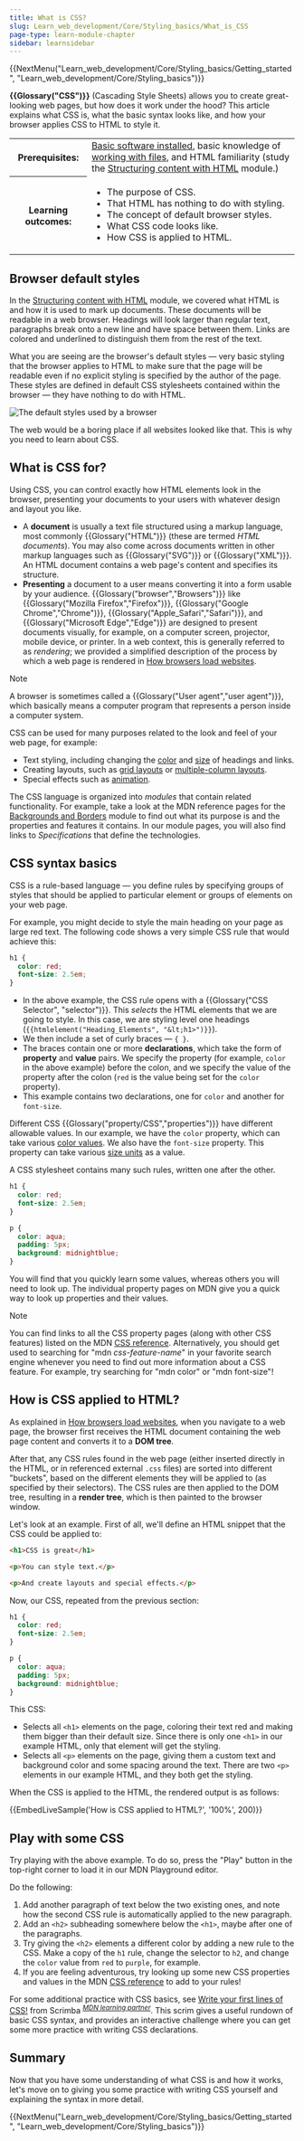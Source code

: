 ```yaml
---
title: What is CSS?
slug: Learn_web_development/Core/Styling_basics/What_is_CSS
page-type: learn-module-chapter
sidebar: learnsidebar
---
```


{{NextMenu("Learn_web_development/Core/Styling_basics/Getting_started", "Learn_web_development/Core/Styling_basics")}}

**{{Glossary("CSS")}}** (Cascading Style Sheets) allows you to create great-looking web pages, but how does it work under the hood? This article explains what CSS is, what the basic syntax looks like, and how your browser applies CSS to HTML to style it.

<table>
  <tbody>
    <tr>
      <th scope="row">Prerequisites:</th>
      <td>
        <a
          href="/en-US/docs/Learn_web_development/Getting_started/Environment_setup/Installing_software"
          >Basic software installed</a
        >, basic knowledge of
        <a
          href="/en-US/docs/Learn_web_development/Getting_started/Environment_setup/Dealing_with_files"
          >working with files</a
        >, and HTML familiarity (study the
        <a href="/en-US/docs/Learn_web_development/Core/Structuring_content"
          >Structuring content with HTML</a
        > module.)
      </td>
    </tr>
    <tr>
      <th scope="row">Learning outcomes:</th>
      <td>
        <ul>
          <li>The purpose of CSS.</li>
          <li>That HTML has nothing to do with styling.</li>
          <li>The concept of default browser styles.</li>
          <li>What CSS code looks like.</li>
          <li>How CSS is applied to HTML.</li>
        <ul>
      </td>
    </tr>
  </tbody>
</table>

## Browser default styles

In the [Structuring content with HTML](/en-US/docs/Learn_web_development/Core/Structuring_content) module, we covered what HTML is and how it is used to mark up documents. These documents will be readable in a web browser. Headings will look larger than regular text, paragraphs break onto a new line and have space between them. Links are colored and underlined to distinguish them from the rest of the text.

What you are seeing are the browser's default styles — very basic styling that the browser applies to HTML to make sure that the page will be readable even if no explicit styling is specified by the author of the page. These styles are defined in default CSS stylesheets contained within the browser — they have nothing to do with HTML.

![The default styles used by a browser](html-example.png)

The web would be a boring place if all websites looked like that. This is why you need to learn about CSS.

## What is CSS for?

Using CSS, you can control exactly how HTML elements look in the browser, presenting your documents to your users with whatever design and layout you like.

- A **document** is usually a text file structured using a markup language, most commonly {{Glossary("HTML")}} (these are termed _HTML documents_). You may also come across documents written in other markup languages such as {{Glossary("SVG")}} or {{Glossary("XML")}}. An HTML document contains a web page's content and specifies its structure.
- **Presenting** a document to a user means converting it into a form usable by your audience. {{Glossary("browser","Browsers")}} like {{Glossary("Mozilla Firefox","Firefox")}}, {{Glossary("Google Chrome","Chrome")}}, {{Glossary("Apple_Safari","Safari")}}, and {{Glossary("Microsoft Edge","Edge")}} are designed to present documents visually, for example, on a computer screen, projector, mobile device, or printer. In a web context, this is generally referred to as _rendering_; we provided a simplified description of the process by which a web page is rendered in [How browsers load websites](/en-US/docs/Learn_web_development/Getting_started/Web_standards/How_browsers_load_websites).

> [!NOTE]
> A browser is sometimes called a {{Glossary("User agent","user agent")}}, which basically means a computer program that represents a person inside a computer system.

CSS can be used for many purposes related to the look and feel of your web page, for example:

- Text styling, including changing the [color](/en-US/docs/Web/CSS/color_value) and [size](/en-US/docs/Web/CSS/font-size) of headings and links.
- Creating layouts, such as [grid layouts](/en-US/docs/Learn_web_development/Core/CSS_layout/Grids) or [multiple-column layouts](/en-US/docs/Web/CSS/How_to/Layout_cookbook/Column_layouts).
- Special effects such as [animation](/en-US/docs/Web/CSS/CSS_animations).

The CSS language is organized into _modules_ that contain related functionality. For example, take a look at the MDN reference pages for the [Backgrounds and Borders](/en-US/docs/Web/CSS/CSS_backgrounds_and_borders) module to find out what its purpose is and the properties and features it contains. In our module pages, you will also find links to _Specifications_ that define the technologies.

## CSS syntax basics

CSS is a rule-based language — you define rules by specifying groups of styles that should be applied to particular element or groups of elements on your web page.

For example, you might decide to style the main heading on your page as large red text. The following code shows a very simple CSS rule that would achieve this:

```css
h1 {
  color: red;
  font-size: 2.5em;
}
```

- In the above example, the CSS rule opens with a {{Glossary("CSS Selector", "selector")}}. This _selects_ the HTML elements that we are going to style. In this case, we are styling level one headings (`{{htmlelement("Heading_Elements", "&lt;h1>")}}`).
- We then include a set of curly braces — `{ }`.
- The braces contain one or more **declarations**, which take the form of **property** and **value** pairs. We specify the property (for example, `color` in the above example) before the colon, and we specify the value of the property after the colon (`red` is the value being set for the `color` property).
- This example contains two declarations, one for `color` and another for `font-size`.

Different CSS {{Glossary("property/CSS","properties")}} have different allowable values. In our example, we have the `color` property, which can take various [color values](/en-US/docs/Learn_web_development/Core/Styling_basics/Values_and_units#color). We also have the `font-size` property. This property can take various [size units](/en-US/docs/Learn_web_development/Core/Styling_basics/Values_and_units#numbers_lengths_and_percentages) as a value.

A CSS stylesheet contains many such rules, written one after the other.

```css
h1 {
  color: red;
  font-size: 2.5em;
}

p {
  color: aqua;
  padding: 5px;
  background: midnightblue;
}
```

You will find that you quickly learn some values, whereas others you will need to look up. The individual property pages on MDN give you a quick way to look up properties and their values.

> [!NOTE]
> You can find links to all the CSS property pages (along with other CSS features) listed on the MDN [CSS reference](/en-US/docs/Web/CSS/Reference). Alternatively, you should get used to searching for "mdn _css-feature-name_" in your favorite search engine whenever you need to find out more information about a CSS feature. For example, try searching for "mdn color" or "mdn font-size"!

## How is CSS applied to HTML?

As explained in [How browsers load websites](/en-US/docs/Learn_web_development/Getting_started/Web_standards/How_browsers_load_websites), when you navigate to a web page, the browser first receives the HTML document containing the web page content and converts it to a **DOM tree**.

After that, any CSS rules found in the web page (either inserted directly in the HTML, or in referenced external `.css` files) are sorted into different "buckets", based on the different elements they will be applied to (as specified by their selectors). The CSS rules are then applied to the DOM tree, resulting in a **render tree**, which is then painted to the browser window.

Let's look at an example. First of all, we'll define an HTML snippet that the CSS could be applied to:

```html
<h1>CSS is great</h1>

<p>You can style text.</p>

<p>And create layouts and special effects.</p>
```

Now, our CSS, repeated from the previous section:

```css
h1 {
  color: red;
  font-size: 2.5em;
}

p {
  color: aqua;
  padding: 5px;
  background: midnightblue;
}
```

This CSS:

- Selects all `<h1>` elements on the page, coloring their text red and making them bigger than their default size. Since there is only one `<h1>` in our example HTML, only that element will get the styling.
- Selects all `<p>` elements on the page, giving them a custom text and background color and some spacing around the text. There are two `<p>` elements in our example HTML, and they both get the styling.

When the CSS is applied to the HTML, the rendered output is as follows:

{{EmbedLiveSample('How is CSS applied to HTML?', '100%', 200)}}

## Play with some CSS

Try playing with the above example. To do so, press the "Play" button in the top-right corner to load it in our MDN Playground editor.

Do the following:

1. Add another paragraph of text below the two existing ones, and note how the second CSS rule is automatically applied to the new paragraph.
2. Add an `<h2>` subheading somewhere below the `<h1>`, maybe after one of the paragraphs.
3. Try giving the `<h2>` elements a different color by adding a new rule to the CSS. Make a copy of the `h1` rule, change the selector to `h2`, and change the `color` value from `red` to `purple`, for example.
4. If you are feeling adventurous, try looking up some new CSS properties and values in the MDN [CSS reference](/en-US/docs/Web/CSS/Reference) to add to your rules!

For some additional practice with CSS basics, see [Write your first lines of CSS!](https://scrimba.com/learn-html-and-css-c0p/~0j?via=mdn) from Scrimba <sup>[_MDN learning partner_](/en-US/docs/MDN/Writing_guidelines/Learning_content#partner_links_and_embeds)</sup>. This scrim gives a useful rundown of basic CSS syntax, and provides an interactive challenge where you can get some more practice with writing CSS declarations.

## Summary

Now that you have some understanding of what CSS is and how it works, let's move on to giving you some practice with writing CSS yourself and explaining the syntax in more detail.

{{NextMenu("Learn_web_development/Core/Styling_basics/Getting_started", "Learn_web_development/Core/Styling_basics")}}
